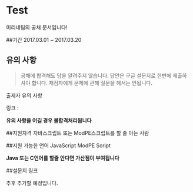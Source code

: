 # Test
미리네팀의 공채 문서입니다!

##기간
2017.03.01 ~ 2017.03.20

## 유의 사항
>공채에 합격해도 답을 알려주지 않습니다.
>답안은 구글 설문지로 한번에 제출하셔야 합니다.
>채점자에게 문제에 관해 질문을 해서는 안됩니다.

출제자 유의 사항

링크 : 

**유의 사항을 어길 경우 불합격처리됩니다**

##지원자격
자바스크립트 또는 ModPE스크립트를 할 줄 아는 사람

##지원 가능한 언어
JavaScript
ModPE Script

**Java 또는 C언어를 할줄 안다면 가산점이 부여됩니다**

##설문지 링크

추후 추가할 예정입니다.
